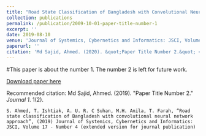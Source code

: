 ```yaml
---
title: "Road State Classification of Bangladesh with Convolutional Neural Network Approach"
collection: publications
permalink: /publication/2009-10-01-paper-title-number-1
excerpt: ''
date: 2019-08-10
venue: 'Journal of Systemics, Cybernetics and Informatics: JSCI, Volume 17 - N4'
paperurl: ''
citation: 'Md Sajid, Ahmed. (2020). &quot;Paper Title Number 2.&quot; <i>Journal 1</i>. 1(2).'
---
```

#This paper is about the number 1. The number 2 is left for future work.

[Download paper here](https://taoseefishtiak.github.io/PaperIDSA676WHCNNBasedRoadClassificationPaper.pdf)

Recommended citation: Md Sajid, Ahmed. (2019). "Paper Title Number 2." <i>Journal 1</i>. 1(2).

`S. Ahmed, T. Ishtiak, A. U. R. C Suhan, M.H. Anila, T. Farah, “Road state classification of Bangladesh with convolutional neural network approach”, (2019) Journal of Systemics, Cybernetics and Informatics: JSCI, Volume 17 - Number 4 (extended version for journal publication)`
